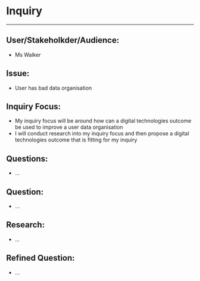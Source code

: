 # Inquiry
---
## User/Stakeholkder/Audience:
* Ms Walker

## Issue:
* User has bad data organisation

## Inquiry Focus:
* My inquiry focus will be around how can a digital technologies outcome be used to improve a user data organisation
* I will conduct research into my inquiry focus and then propose a digital technologies outcome that is fitting for my inquiry

## Questions:
* ...

## Question:
* ...

## Research:
* ...

## Refined Question:
* ...